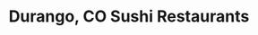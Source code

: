 ---
layout: city
title: Durango, CO Sushi Restaurants
permalink: /colorado/durango/
stateAbbr: CO
stateName: Colorado
cityName: Durango

---